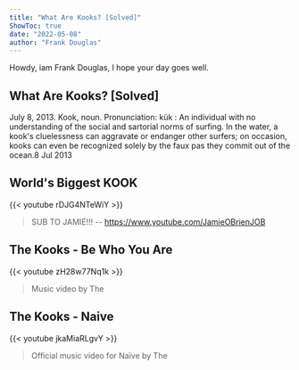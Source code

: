 ```yaml
---
title: "What Are Kooks? [Solved]"
ShowToc: true 
date: "2022-05-08"
author: "Frank Douglas" 
---
```


Howdy, iam Frank Douglas, I hope your day goes well.
## What Are Kooks? [Solved]
 July 8, 2013. Kook, noun. Pronunciation: kük : An individual with no understanding of the social and sartorial norms of surfing. In the water, a kook's cluelessness can aggravate or endanger other surfers; on occasion, kooks can even be recognized solely by the faux pas they commit out of the ocean.8 Jul 2013

## World's Biggest KOOK
{{< youtube rDJG4NTeWiY >}}
>SUB TO JAMIE!!! -- https://www.youtube.com/JamieOBrienJOB 

## The Kooks - Be Who You Are
{{< youtube zH28w77Nq1k >}}
>Music video by The 

## The Kooks - Naive
{{< youtube jkaMiaRLgvY >}}
>Official music video for Naïve by The 

